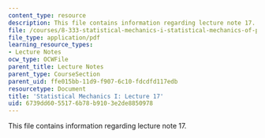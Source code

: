 ```yaml
---
content_type: resource
description: This file contains information regarding lecture note 17.
file: /courses/8-333-statistical-mechanics-i-statistical-mechanics-of-particles-fall-2013/6739dd6055176b78b9103e2de8850978_MIT8_333F13_Lec17.pdf
file_type: application/pdf
learning_resource_types:
- Lecture Notes
ocw_type: OCWFile
parent_title: Lecture Notes
parent_type: CourseSection
parent_uid: ffe015bb-11d9-f907-6c10-fdcdfd117edb
resourcetype: Document
title: 'Statistical Mechanics I: Lecture 17'
uid: 6739dd60-5517-6b78-b910-3e2de8850978
---
```

This file contains information regarding lecture note 17.

